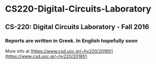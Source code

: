 # CS220-Digital-Circuits-Laboratory
## CS-220: Digital Circuits Laboratory - Fall 2016
### Reports are written in Greek. In English hopefully soon
More info at [https://www.csd.uoc.gr/~hy220/2016f/](https://www.csd.uoc.gr/~hy220/2016f/)
